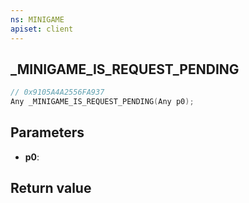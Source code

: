 ```yaml
---
ns: MINIGAME
apiset: client
---
```

## _MINIGAME_IS_REQUEST_PENDING

```c
// 0x9105A4A2556FA937
Any _MINIGAME_IS_REQUEST_PENDING(Any p0);
```


## Parameters
* **p0**:

## Return value